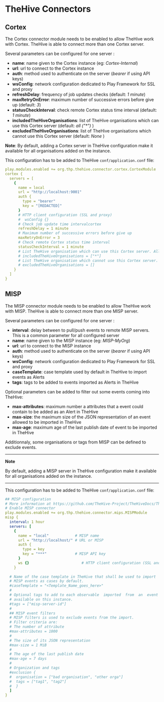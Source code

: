 # TheHive Connectors



## Cortex

The Cortex connector module needs to be enabled to allow TheHive work with Cortex.
TheHive is able to connect more than one Cortex server.

Several parameters can be configured for one server :

- **name**: name given to the Cortex instance (eg: _Cortex-Internal_)
- **url**: url to connect to the Cortex instance
- **auth**: method used to authenticate on the server (_bearer_ if using API keys)
- **wsConfig**: network configuration dedicated to Play Framework for SSL and proxy
- **refreshDelay**: frequency of job updates checks (default: _1 minute_)
- **maxRetryOnError**: maximum number of successive errors before give up (default: _3_)
- **statusCheckInterval**: check remote Cortex status time interval (default: _1 minute_)
- **includedTheHiveOrganisations**: list of TheHive organisations which can use this Cortex server (default: _all ("\*")_ )
- **excludedTheHiveOrganisations**: list of TheHive organisations which cannot use this Cortex server (default: _None_ )

**Note**: By default, adding a Cortex server in TheHive configuration make it available for all organisations added on the instance.

This configuration has to be added to TheHive `conf/application.conf` file:

```yaml
play.modules.enabled += org.thp.thehive.connector.cortex.CortexModule
cortex {
  servers = [
    {
      name = local
      url = "http://localhost:9001"
      auth {
        type = "bearer"
        key = "[REDACTED]"
      }
      # HTTP client configuration (SSL and proxy)
      #  wsConfig {}
      # Check job update time intervalcortex
      refreshDelay = 1 minute
      # Maximum number of successive errors before give up
      maxRetryOnError = 3
      # Check remote Cortex status time interval
      statusCheckInterval = 1 minute
      # List TheHive organisation which can use this Cortex server. All ("*") by default
      # includedTheHiveOrganisations = ["*"]
      # List TheHive organisation which cannot use this Cortex server. None by default
      # excludedTheHiveOrganisations = []
    }
  ]
}
```



## MISP

The MISP connector module needs to be enabled to allow TheHive work with MISP.
TheHive is able to connect more than one MISP server.

Several parameters can be configured for one server :

- **interval**: delay between to pull/push events to remote MISP servers. This is a common parameter for all configured server
- **name**: name given to the MISP instance (eg: _MISP-MyOrg_)
- **url**: url to connect to the MISP instance
- **auth**: method used to authenticate on the server (_bearer_ if using API keys)
- **wsConfig**: network configuration dedicated to Play Framework for SSL and proxy
- **caseTemplate**: case template used by default in TheHive to import events as Alerts
- **tags**: tags to be added to events imported as Alerts in TheHive

Optional parameters can be added to filter out some events coming into TheHive:

- **max-attributes**: maximum number a attributes that a event could contain to be added as an Alert in TheHive
- **max-size**:  the maximum size of the  JSON representation of an event allowed to be imported in TheHive
- **max-age**: maximum age of the last publish date of event to be imported in TheHive 

Additionnaly, some organisations or tags from MISP can be defined to exclude events. 

---
**Note**

By default, adding a MISP server in TheHive configuration make it available for all organisations added on the instance.

---

This configuration has to be added to TheHive `conf/application.conf` file:



```yaml
## MISP configuration
# More information at https://github.com/TheHive-Project/TheHiveDocs/TheHive4/Administration/Connectors.md
# Enable MISP connector
play.modules.enabled += org.thp.thehive.connector.mips.MISPModule
misp {
  interval: 1 hour
  servers: [
    {
      name = "local"            # MISP name
      url = "http://localhost/" # URL or MISP
      auth {
        type = key
        key = "***"             # MISP API key
      }
      ws {}                        # HTTP client configuration (SSL and proxy)
    }
    
  # Name of the case template in TheHive that shall be used to import
  # MISP events as cases by default.
  #caseTemplate = "<Template_Name_goes_here>"
  #
  # Optional tags to add to each observable  imported  from  an  event
  # available on this instance.
  #tags = ["misp-server-id"]
  #
  ## MISP event filters
  # MISP filters is used to exclude events from the import.
  # Filter criteria are:
  # The number of attribute
  #max-attributes = 1000
  #
  # The size of its JSON representation
  #max-size = 1 MiB
  #
  # The age of the last publish date
  #max-age = 7 days
  #
  # Organization and tags
  #exclusion {
  #  organisation = ["bad organisation", "other orga"]
  #  tags = ["tag1", "tag2"]
  #  }
  ]
}
```

